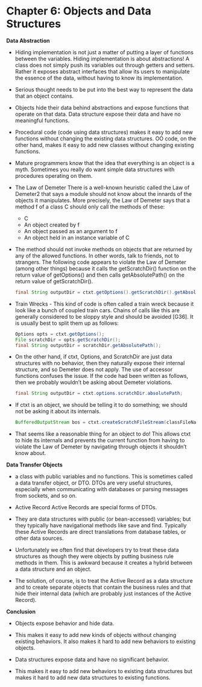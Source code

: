 # Chapter 6: Objects and Data Structures

**Data Abstraction**

- Hiding implementation is not just a matter of putting a layer of functions between the variables. Hiding implementation is about abstractions! A class does not simply push its variables out through getters and setters. Rather it exposes abstract interfaces that allow its users to manipulate the essence of the data, without having to know its implementation.

- Serious thought needs to be put into the best way to represent the data that an object contains.

- Objects hide their data behind abstractions and expose functions that operate on that data. Data structure expose their data and have no meaningful functions.

- Procedural code (code using data structures) makes it easy to add new functions without changing the existing data structures. OO code, on the other hand, makes it easy to add new classes without changing existing functions.

- Mature programmers know that the idea that everything is an object is a myth. Sometimes you really do want simple data structures with procedures operating on them.

- The Law of Demeter There is a well-known heuristic called the Law of Demeter2 that says a module should not know about the innards of the objects it manipulates.
More precisely, the Law of Demeter says that a method f of a class C should only call the methods of these:
    - C 
    - An object created by f 
    - An object passed as an argument to f 
    - An object held in an instance variable of C

- The method should not invoke methods on objects that are returned by any of the allowed functions. In other words, talk to friends, not to strangers. The following code appears to violate the Law of Demeter (among other things) because it calls the getScratchDir() function on the return value of getOptions() and then calls getAbsolutePath() on the return value of getScratchDir().    

    ```java
    final String outputDir = ctxt.getOptions().getScratchDir().getAbsolutePath(); 
    ```

- Train Wrecks - This kind of code is often called a train wreck because it look like a bunch of coupled train cars. Chains of calls like this are generally considered to be sloppy style and should be avoided [G36]. It is usually best to split them up as follows:    

    ```java
    Options opts = ctxt.getOptions();    
    File scratchDir = opts.getScratchDir();    
    final String outputDir = scratchDir.getAbsolutePath();
    ```

- On the other hand, if ctxt, Options, and ScratchDir are just data structures with no behavior, then they naturally expose their internal structure, and so Demeter does not apply. The use of accessor functions confuses the issue. If the code had been written as follows, then we probably wouldn’t be asking about Demeter violations. 
    ```java
    final String outputDir = ctxt.options.scratchDir.absolutePath;
    ```

- If ctxt is an object, we should be telling it to do something; we should not be asking it about its internals.

    ```java
    BufferedOutputStream bos = ctxt.createScratchFileStream(classFileName); 
    ```

- That seems like a reasonable thing for an object to do! This allows ctxt to hide its internals and prevents the current function from having to violate the Law of Demeter by navigating through objects it shouldn’t know about.

**Data Transfer Objects**

- a class with public variables and no functions. This is sometimes called a data transfer object, or DTO. DTOs are very useful structures, especially when communicating with databases or parsing messages from sockets, and so on.

- Active Record Active Records are special forms of DTOs. 

- They are data structures with public (or bean-accessed) variables; but they typically have navigational methods like save and find. Typically these Active Records are direct translations from database tables, or other data sources. 

- Unfortunately we often find that developers try to treat these data structures as though they were objects by putting business rule methods in them. This is awkward because it creates a hybrid between a data structure and an object. 

- The solution, of course, is to treat the Active Record as a data structure and to create separate objects that contain the business rules and that hide their internal data (which are probably just instances of the Active Record).

**Conclusion** 

- Objects expose behavior and hide data. 

- This makes it easy to add new kinds of objects without changing existing behaviors. It also makes it hard to add new behaviors to existing objects. 

- Data structures expose data and have no significant behavior. 

- This makes it easy to add new behaviors to existing data structures but makes it hard to add new data structures to existing functions.


